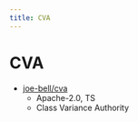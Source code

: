 ```yaml
---
title: CVA
---
```


# CVA

- [joe-bell/cva](https://github.com/joe-bell/cva)
  - Apache-2.0, TS
  - Class Variance Authority
